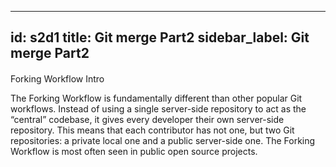 
---
id: s2d1
title: Git merge Part2
sidebar_label: Git merge Part2
---

####
Forking Workflow Intro


The Forking Workflow is fundamentally different than other popular Git workflows.
Instead of using a single server-side repository to act as the “central” codebase, it gives every developer their own server-side repository.
This means that each contributor has not one, but two Git repositories: a private local one and a public server-side one.
The Forking Workflow is most often seen in public open source projects.

